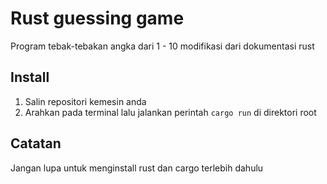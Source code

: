 # Rust guessing game

Program tebak-tebakan angka dari 1 - 10 modifikasi dari dokumentasi rust


## Install

1. Salin repositori kemesin anda
2. Arahkan pada terminal lalu jalankan perintah `cargo run` di direktori root

## Catatan

Jangan lupa untuk menginstall rust dan cargo terlebih dahulu

